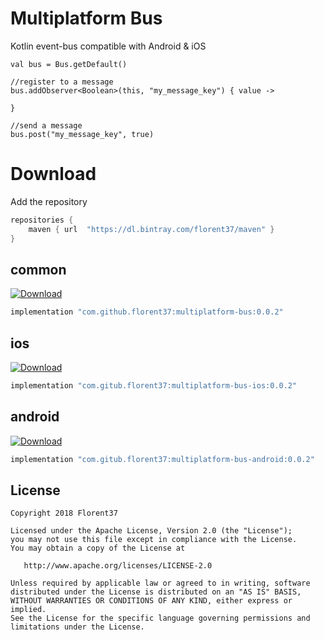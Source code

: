 # Multiplatform Bus

Kotlin event-bus compatible with Android & iOS

```
val bus = Bus.getDefault()

//register to a message
bus.addObserver<Boolean>(this, "my_message_key") { value ->
      
}

//send a message
bus.post("my_message_key", true)
```

# Download

Add the repository
```groovy
repositories {
    maven { url  "https://dl.bintray.com/florent37/maven" }
}
```

## common

 [ ![Download](https://api.bintray.com/packages/florent37/maven/multiplatform-bus/images/download.svg) ](https://bintray.com/florent37/maven/multiplatform-log/_latestVersion)

```groovy
implementation "com.github.florent37:multiplatform-bus:0.0.2"
```

## ios

 [ ![Download](https://api.bintray.com/packages/florent37/maven/multiplatform-bus/images/download.svg) ](https://bintray.com/florent37/maven/multiplatform-log/_latestVersion)

```groovy
implementation "com.gitub.florent37:multiplatform-bus-ios:0.0.2"
```

## android

 [ ![Download](https://api.bintray.com/packages/florent37/maven/multiplatform-bus/images/download.svg) ](https://bintray.com/florent37/maven/multiplatform-log/_latestVersion)

```groovy
implementation "com.gitub.florent37:multiplatform-bus-android:0.0.2"
```

## License
        
    Copyright 2018 Florent37
    
    Licensed under the Apache License, Version 2.0 (the "License");
    you may not use this file except in compliance with the License.
    You may obtain a copy of the License at
    
       http://www.apache.org/licenses/LICENSE-2.0
    
    Unless required by applicable law or agreed to in writing, software
    distributed under the License is distributed on an "AS IS" BASIS,
    WITHOUT WARRANTIES OR CONDITIONS OF ANY KIND, either express or implied.
    See the License for the specific language governing permissions and
    limitations under the License.
